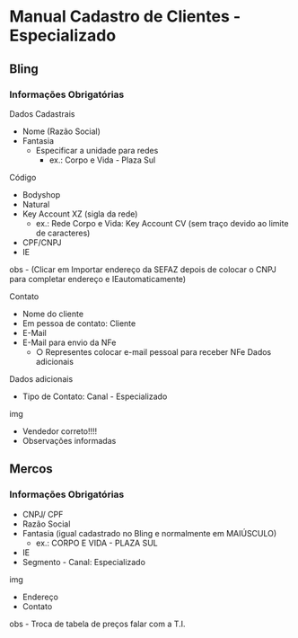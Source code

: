 # Manual Cadastro de Clientes - Especializado

## Bling

### Informações Obrigatórias

Dados Cadastrais

- Nome (Razão Social)
- Fantasia
    - Especificar a unidade para redes
        - ex.: Corpo e Vida - Plaza Sul

Código

- Bodyshop
- Natural
- Key Account XZ (sigla da rede)
    - ex.: Rede Corpo e Vida: Key Account CV (sem traço devido ao limite de caracteres)
- CPF/CNPJ
- IE

obs - (Clicar em Importar endereço da SEFAZ depois de colocar o CNPJ para completar endereço e IEautomaticamente)

Contato

- Nome do cliente
- Em pessoa de contato: Cliente
- E-Mail
- E-Mail para envio da NFe
    - ○ Representes colocar e-mail pessoal para receber NFe Dados adicionais

Dados adicionais

- Tipo de Contato: Canal - Especializado

img

- Vendedor correto!!!!
- Observações informadas

## Mercos

### Informações Obrigatórias

- CNPJ/ CPF
- Razão Social
- Fantasia (igual cadastrado no Bling e normalmente em MAIÚSCULO)
    - ex.: CORPO E VIDA - PLAZA SUL
- IE
- Segmento - Canal: Especializado

img

- Endereço
- Contato

obs - Troca de tabela de preços falar com a T.I.